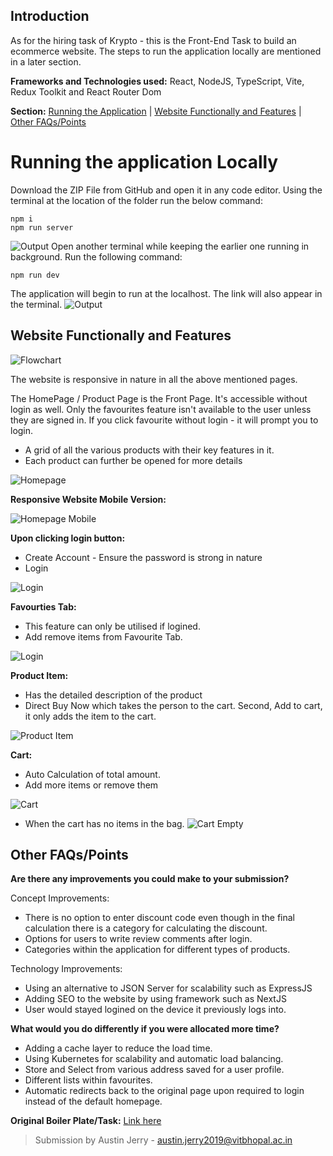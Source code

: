 ##  Introduction

As for the hiring task of Krypto - this is the Front-End Task to build an ecommerce website. The steps to run the application locally are mentioned in a later section.

**Frameworks  and Technologies  used:** React, NodeJS, TypeScript, Vite, Redux Toolkit and React Router Dom

**Section:**
[Running the Application](https://github.com/upsurge0/krypto-ecommerce/blob/main/README.md#running-the-application-locally) | [Website Functionally and Features](https://github.com/upsurge0/krypto-ecommerce/blob/main/README.md#website-functionally-and-features) |
[Other FAQs/Points](https://github.com/upsurge0/krypto-ecommerce/blob/main/README.md#other-faqspoints)

 # Running the application Locally
 
Download the ZIP File from GitHub and open it in any code editor. Using the terminal at the location of the folder run the below command:

    npm i
    npm run server

![Output](https://imgur.com/DZBUBOu.png)
Open another terminal while keeping the earlier one running in background. Run the following command:

    npm run dev

The application will begin to run at the localhost. The link will also appear in the terminal.
![Output](https://imgur.com/w5fwloY.png)

## Website Functionally and Features

![Flowchart](https://imgur.com/abhe5jL.png)

The website is responsive in nature in all the above mentioned pages.

The HomePage / Product Page is the Front Page. It's accessible without login as well. Only the favourites feature isn't available to the user unless they are signed in. If you click favourite without login - it will prompt you to login.
- A grid of all the various products with their key features in it.
- Each product can further be opened for more details

![Homepage](https://i.imgur.com/qLqY4ea.png)

**Responsive Website Mobile Version:**

![Homepage Mobile](https://imgur.com/LerPfZa.png)

**Upon clicking login button:**
- Create Account - Ensure the password is strong in nature
- Login

![Login](https://i.imgur.com/5RHyOzQ.png)

**Favourties Tab:**
- This feature can only be utilised if logined.
- Add remove items from Favourite Tab.

![Login](https://imgur.com/ZsP19lP.png)

**Product Item:**
- Has the detailed description of the product
- Direct Buy Now which takes the person to the cart. Second, Add to cart, it only adds the item to the cart.

![Product Item](https://i.imgur.com/sClvXvX.png)

**Cart:**
- Auto Calculation of total amount.
- Add more items or remove them

![Cart](https://i.imgur.com/hfufkNe.png)
- When the cart has no items in the bag.
![Cart Empty](https://i.imgur.com/zMzYKPR.png)

##  Other FAQs/Points

**Are there any improvements you could make to your submission?**
 
 Concept Improvements:
- There is no option to enter discount code even though in the final calculation there is a category for calculating the discount.
- Options for users to write review comments after login.
- Categories within the application for different types of products.

Technology Improvements:
- Using an alternative to JSON Server for scalability such as ExpressJS
- Adding SEO to the website by using framework such as NextJS
- User would stayed logined on the device it previously logs into.

**What would you do differently if you were allocated more time?**

 - Adding a cache layer to reduce the load time.
 - Using Kubernetes for scalability and automatic load balancing.
  - Store and Select from various address saved for a user profile.
 -  Different lists within favourites.
 - Automatic redirects back to the original page upon required to login instead of the default homepage.

 **Original Boiler Plate/Task:** [Link here](https://github.com/gurukishore111/Ecommerce-boilerplate)

> Submission by Austin Jerry - austin.jerry2019@vitbhopal.ac.in
